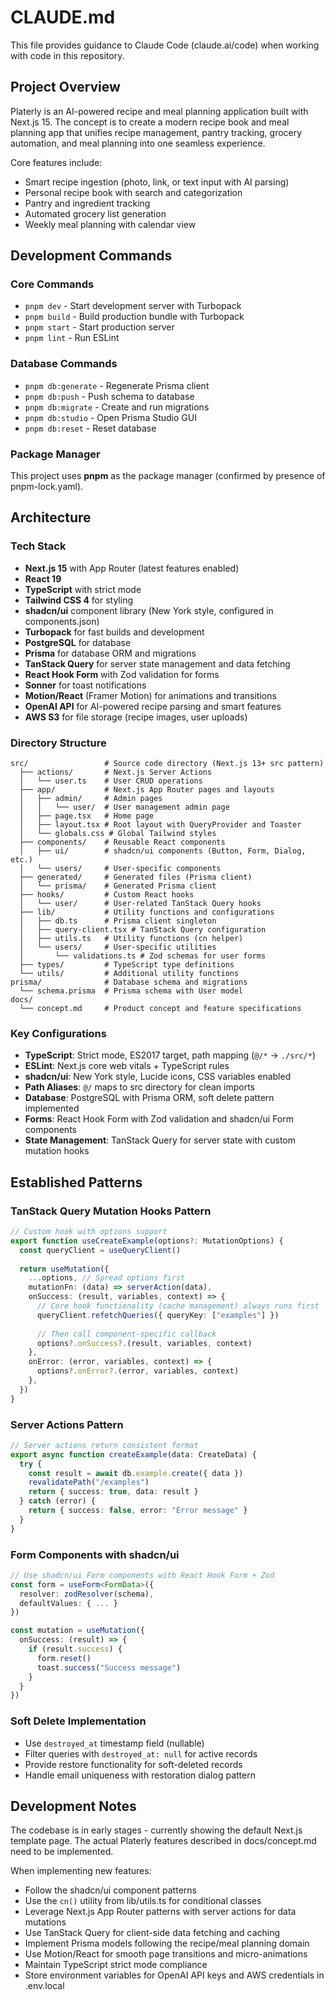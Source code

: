 # CLAUDE.md

This file provides guidance to Claude Code (claude.ai/code) when working with code in this repository.

## Project Overview

Platerly is an AI-powered recipe and meal planning application built with Next.js 15. The concept is to create a modern recipe book and meal planning app that unifies recipe management, pantry tracking, grocery automation, and meal planning into one seamless experience.

Core features include:
- Smart recipe ingestion (photo, link, or text input with AI parsing)
- Personal recipe book with search and categorization
- Pantry and ingredient tracking
- Automated grocery list generation
- Weekly meal planning with calendar view

## Development Commands

### Core Commands
- `pnpm dev` - Start development server with Turbopack
- `pnpm build` - Build production bundle with Turbopack
- `pnpm start` - Start production server
- `pnpm lint` - Run ESLint

### Database Commands
- `pnpm db:generate` - Regenerate Prisma client
- `pnpm db:push` - Push schema to database
- `pnpm db:migrate` - Create and run migrations
- `pnpm db:studio` - Open Prisma Studio GUI
- `pnpm db:reset` - Reset database

### Package Manager
This project uses **pnpm** as the package manager (confirmed by presence of pnpm-lock.yaml).

## Architecture

### Tech Stack
- **Next.js 15** with App Router (latest features enabled)
- **React 19** 
- **TypeScript** with strict mode
- **Tailwind CSS 4** for styling
- **shadcn/ui** component library (New York style, configured in components.json)
- **Turbopack** for fast builds and development
- **PostgreSQL** for database
- **Prisma** for database ORM and migrations
- **TanStack Query** for server state management and data fetching
- **React Hook Form** with Zod validation for forms
- **Sonner** for toast notifications
- **Motion/React** (Framer Motion) for animations and transitions
- **OpenAI API** for AI-powered recipe parsing and smart features
- **AWS S3** for file storage (recipe images, user uploads)

### Directory Structure
```
src/                 # Source code directory (Next.js 13+ src pattern)
  ├── actions/       # Next.js Server Actions
  │   └── user.ts    # User CRUD operations
  ├── app/           # Next.js App Router pages and layouts
  │   ├── admin/     # Admin pages
  │   │   └── user/  # User management admin page
  │   ├── page.tsx   # Home page
  │   ├── layout.tsx # Root layout with QueryProvider and Toaster
  │   └── globals.css # Global Tailwind styles
  ├── components/    # Reusable React components
  │   ├── ui/        # shadcn/ui components (Button, Form, Dialog, etc.)
  │   └── users/     # User-specific components
  ├── generated/     # Generated files (Prisma client)
  │   └── prisma/    # Generated Prisma client
  ├── hooks/         # Custom React hooks
  │   └── user/      # User-related TanStack Query hooks
  ├── lib/           # Utility functions and configurations
  │   ├── db.ts      # Prisma client singleton
  │   ├── query-client.tsx # TanStack Query configuration
  │   ├── utils.ts   # Utility functions (cn helper)
  │   └── users/     # User-specific utilities
  │       └── validations.ts # Zod schemas for user forms
  ├── types/         # TypeScript type definitions
  └── utils/         # Additional utility functions
prisma/              # Database schema and migrations
  └── schema.prisma  # Prisma schema with User model
docs/
  └── concept.md     # Product concept and feature specifications
```

### Key Configurations
- **TypeScript**: Strict mode, ES2017 target, path mapping (`@/*` → `./src/*`)
- **ESLint**: Next.js core web vitals + TypeScript rules
- **shadcn/ui**: New York style, Lucide icons, CSS variables enabled
- **Path Aliases**: `@/` maps to src directory for clean imports
- **Database**: PostgreSQL with Prisma ORM, soft delete pattern implemented
- **Forms**: React Hook Form with Zod validation and shadcn/ui Form components
- **State Management**: TanStack Query for server state with custom mutation hooks

## Established Patterns

### TanStack Query Mutation Hooks Pattern
```typescript
// Custom hook with options support
export function useCreateExample(options?: MutationOptions) {
  const queryClient = useQueryClient()
  
  return useMutation({
    ...options, // Spread options first
    mutationFn: (data) => serverAction(data),
    onSuccess: (result, variables, context) => {
      // Core hook functionality (cache management) always runs first
      queryClient.refetchQueries({ queryKey: ["examples"] })
      
      // Then call component-specific callback
      options?.onSuccess?.(result, variables, context)
    },
    onError: (error, variables, context) => {
      options?.onError?.(error, variables, context)
    },
  })
}
```

### Server Actions Pattern
```typescript
// Server actions return consistent format
export async function createExample(data: CreateData) {
  try {
    const result = await db.example.create({ data })
    revalidatePath("/examples")
    return { success: true, data: result }
  } catch (error) {
    return { success: false, error: "Error message" }
  }
}
```

### Form Components with shadcn/ui
```typescript
// Use shadcn/ui Form components with React Hook Form + Zod
const form = useForm<FormData>({
  resolver: zodResolver(schema),
  defaultValues: { ... }
})

const mutation = useMutation({
  onSuccess: (result) => {
    if (result.success) {
      form.reset()
      toast.success("Success message")
    }
  }
})
```

### Soft Delete Implementation
- Use `destroyed_at` timestamp field (nullable)
- Filter queries with `destroyed_at: null` for active records
- Provide restore functionality for soft-deleted records
- Handle email uniqueness with restoration dialog pattern

## Development Notes

The codebase is in early stages - currently showing the default Next.js template page. The actual Platerly features described in docs/concept.md need to be implemented.

When implementing new features:
- Follow the shadcn/ui component patterns
- Use the `cn()` utility from lib/utils.ts for conditional classes
- Leverage Next.js App Router patterns with server actions for data mutations
- Use TanStack Query for client-side data fetching and caching
- Implement Prisma models following the recipe/meal planning domain
- Use Motion/React for smooth page transitions and micro-animations
- Maintain TypeScript strict mode compliance
- Store environment variables for OpenAI API keys and AWS credentials in .env.local